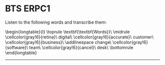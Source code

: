 # BTS ERPC1



Listen to the following words and transcribe them:



 
\begin{longtable}{l}
\toprule
\textbf{\textbf{Words}}\\
\midrule
\cellcolor{gray!6}{retina}\\
digital\\
\cellcolor{gray!6}{accurate}\\
customer\\
\cellcolor{gray!6}{business}\\
\addlinespace
change\\
\cellcolor{gray!6}{software}\\
team\\
\cellcolor{gray!6}{cancel}\\
desk\\
\bottomrule
\end{longtable} 

---
